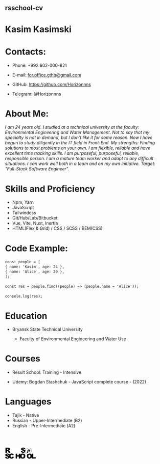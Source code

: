 ## rsschool-cv

# __Kasim Kasimski__

# Contacts:

- Phone: +992 902-000-821

* E-mail: for.office.gthb@gmail.com

* GitHub: https://github.com/Horizonnns

- Telegram: @Horizonnns

# About Me:

_I am 24 years old. I studied at a technical university at the faculty: Environmental Engineering and Water Management. Not to say that my specialty is not in demand, but I don’t like it for some reason. Now I have begun to study diligently in the IT field in Front-End. My strengths:
Finding solutions to most problems on your own.
I am flexible, reliable and have excellent time tracking skills. I am purposeful, purposeful, reliable, responsible person. I am a mature team worker and adapt to any difficult situations. I can work well both in a team and on my own initiative.
Target: "Full-Stack Software Engineer"._

# Skills and Proficiency 
- Npm, Yarn 
- JavaScript
- Tailwindcss
- Git/Hub/Lab/Bitbucket
- Vue, Vite, Nuxt, Inertia
- HTML(Flex & Grid) / CSS / SCSS / BEM(CSS)

# Code Example:

```
const people = [
{ name: 'Kasim', age: 24 },
{ name: 'Alice', age: 20 },
];

const res = people.find((people) => (people.name = 'Alice'));

console.log(res);
```

# Education

- Bryansk State Technical University

  - Faculty of Environmental Engineering and Water Use

# Courses

- Result School: Training - Intensive

* Udemy: Bogdan Stashchuk - JavaScript complete course - (2022)

# Languages

- Tajik - Native
- Russian - Upper-Intermediate (В2)
- English - Pre-Intermediate (А2)

<p>
<br>
<br>
</p>

<img src="rs_school_img.svg" width="100"/>
